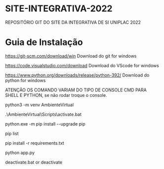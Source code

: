 # SITE-INTEGRATIVA-2022
REPOSITÓRIO GIT DO SITE DA INTEGRATIVA DE SI UNIPLAC 2022

# Guia de Instalação 
https://git-scm.com/download/win 
Download do git for windows

https://code.visualstudio.com/download
Download do VScode for windows

https://www.python.org/downloads/release/python-392/
Download do python for windows


ATENÇÃO OS COMANDO VARIAM DO TIPO DE CONSOLE CMD PARA SHELL E PYTHON, se não rodar troque o console.

python3 -m venv AmbienteVirtual

.\AmbienteVirtual\Scripts\activate.bat

python.exe -m pip install --upgrade pip

pip list

pip install -r requirements.txt

python app.py

deactivate.bat or deactivate
